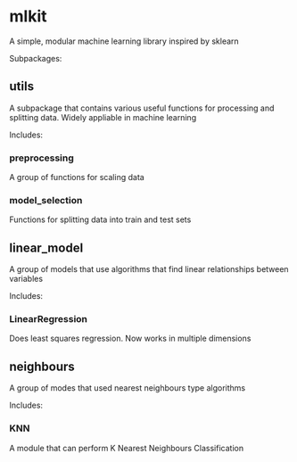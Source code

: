# mlkit   
A simple, modular machine learning library inspired by sklearn  
   
Subpackages:   
## utils   
  A subpackage that contains various useful functions for processing and splitting data. Widely appliable in machine learning   
     
  Includes:   
  ### preprocessing
  A group of functions for scaling data
  ### model_selection
  Functions for splitting data into train and test sets

## linear_model   
  A group of models that use algorithms that find linear relationships between variables 
     
  Includes:   
  ### LinearRegression
  Does least squares regression. Now works in multiple dimensions
## neighbours
  A group of modes that used nearest neighbours type algorithms   
     
  Includes:   
  ### KNN
  A module that can perform K Nearest Neighbours Classification

